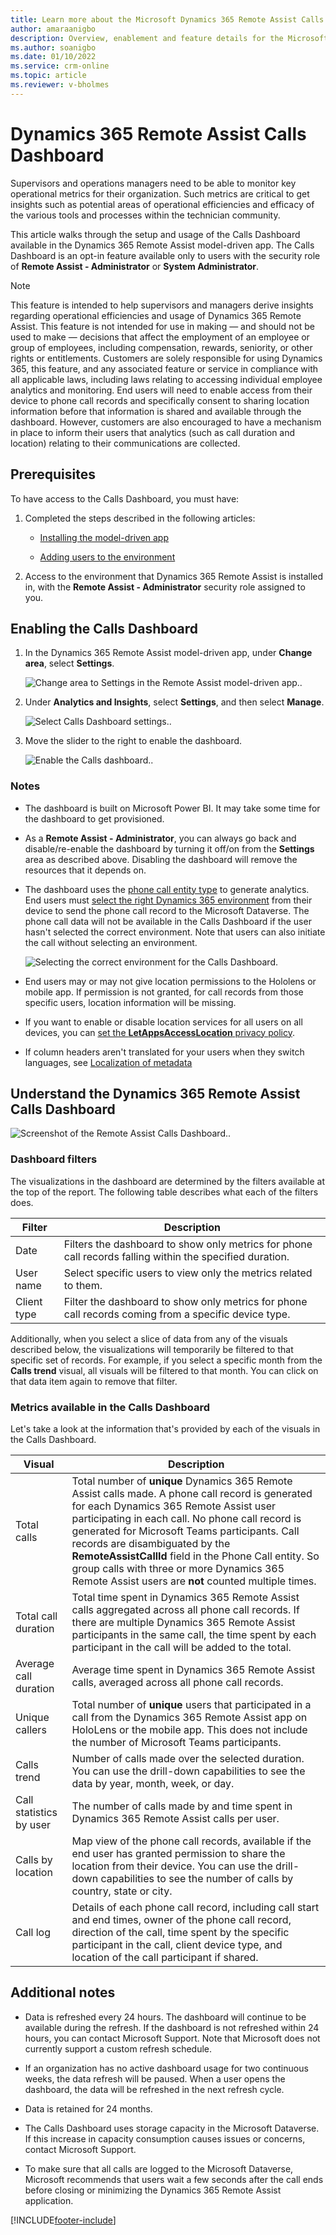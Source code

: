 ```yaml
---
title: Learn more about the Microsoft Dynamics 365 Remote Assist Calls Dashboard
author: amaraanigbo
description: Overview, enablement and feature details for the Microsoft Dynamics 365 Remote Assist Calls Dashboard
ms.author: soanigbo
ms.date: 01/10/2022
ms.service: crm-online
ms.topic: article
ms.reviewer: v-bholmes
---
```


# Dynamics 365 Remote Assist Calls Dashboard

Supervisors and operations managers need to be able to monitor key operational metrics for their organization. Such metrics are critical to get insights such as potential areas of operational efficiencies and efficacy of the various tools and processes within the technician community.

This article walks through the setup and usage of the Calls Dashboard available in the Dynamics 365 Remote Assist model-driven app. The Calls Dashboard is an opt-in feature available only to users with the security role of **Remote Assist - Administrator** or **System Administrator**.

> [!Note]
> This feature is intended to help supervisors and managers derive insights regarding operational efficiencies and usage of Dynamics 365 Remote Assist. This feature is not intended for use in making — and should not be used to make — decisions that affect the employment of an employee or group of employees, including compensation, rewards, seniority, or other rights or entitlements. Customers are solely responsible for using Dynamics 365, this feature, and any associated feature or service in compliance with all applicable laws, including laws relating to accessing individual employee analytics and monitoring. End users will need to enable access from their device to phone call records and specifically consent to sharing location information before that information is shared and available through the dashboard. However, customers are also encouraged to have a mechanism in place to inform their users that analytics (such as call duration and location) relating to their communications are collected.

## Prerequisites

To have access to the Calls Dashboard, you must have:

1. Completed the steps described in the following articles:

    - [Installing the model-driven app](./ra-webapp-install.md)
    
    - [Adding users to the environment](./asset-capture-add-users.md#assign-dynamics-365-security-roles)

2. Access to the environment that Dynamics 365 Remote Assist is installed in, with the **Remote Assist - Administrator** security role assigned to you.

## Enabling the Calls Dashboard

1. In the Dynamics 365 Remote Assist model-driven app, under **Change area**, select **Settings**.

    ![Change area to Settings in the Remote Assist model-driven app.](media/webapp-settings-selector.png).

2. Under **Analytics and Insights**, select **Settings**, and then select **Manage**.

    ![Select Calls Dashboard settings.](media/CallsDashboardSettings.png).

3. Move the slider to the right to enable the dashboard.

    ![Enable the Calls dashboard.](media/CallsDashboardEnable.png).

### Notes

- The dashboard is built on Microsoft Power BI. It may take some time for the dashboard to get provisioned.

- As a **Remote Assist - Administrator**, you can always go back and disable/re-enable the dashboard by turning it off/on from the **Settings** area as described above. Disabling the dashboard will remove the resources that it depends on.

- The dashboard uses the [phone call entity type](/dynamics365/customer-engagement/web-api/phonecall) to generate analytics. End users must [select the right Dynamics 365 environment](./asset-capture-add-users.md#selecting-the-right-environment-from-the-client-app) from their device to send the phone call record to the Microsoft Dataverse. The phone call data will not be available in the Calls Dashboard if the user hasn't selected the correct environment. Note that users can also initiate the call without selecting an environment. 

    ![Selecting the correct environment for the Calls Dashboard.](media/02.07-contacts-call-prompt.png)

- End users may or may not give location permissions to the Hololens or mobile app. If permission is not granted, for call records from those specific users, location information will be missing.

- If you want to enable or disable location services for all users on all devices, you can [set the **LetAppsAccessLocation** privacy policy](https://docs.microsoft.com/windows/client-management/mdm/policy-csp-privacy#privacy-letappsaccesslocation). 

- If column headers aren't translated for your users when they switch languages, see [Localization of metadata](https://docs.microsoft.com/en-us/power-automate/dataverse/known-issues)


## Understand the Dynamics 365 Remote Assist Calls Dashboard

![Screenshot of the Remote Assist Calls Dashboard.](media/CallsDashboardFull.png).

### Dashboard filters

The visualizations in the dashboard are determined by the filters available at the top of the report. The following table describes what each of the filters does.

| Filter | Description |
| --- | --- |
| Date | Filters the dashboard to show only metrics for phone call records falling within the specified duration. |
| User name | Select specific users to view only the metrics related to them. |
| Client type | Filter the dashboard to show only metrics for phone call records coming from a specific device type. |

Additionally, when you select a slice of data from any of the visuals described below, the visualizations will temporarily be filtered to that specific set of records. For example, if you select a specific month from the **Calls trend** visual, all visuals will be filtered to that month. You can click on that data item again to remove that filter.

### Metrics available in the Calls Dashboard

Let's take a look at the information that's provided by each of the visuals in the Calls Dashboard.

| Visual | Description |
| --- | --- |
| Total calls | Total number of **unique** Dynamics 365 Remote Assist calls made. A phone call record is generated for each Dynamics 365 Remote Assist user participating in each call. No phone call record is generated for Microsoft Teams participants. Call records are disambiguated by the **RemoteAssistCallId** field in the Phone Call entity. So group calls with three or more Dynamics 365 Remote Assist users are **not** counted multiple times. |
| Total call duration | Total time spent in Dynamics 365 Remote Assist calls aggregated across all phone call records. If there are multiple Dynamics 365 Remote Assist participants in the same call, the time spent by each participant in the call will be added to the total. |
| Average call duration | Average time spent in Dynamics 365 Remote Assist calls, averaged across all phone call records. |
| Unique callers | Total number of **unique** users that participated in a call from the Dynamics 365 Remote Assist app on HoloLens or the mobile app. This does not include the number of Microsoft Teams participants. |
| Calls trend | Number of calls made over the selected duration. You can use the drill-down capabilities to see the data by year, month, week, or day. |
| Call statistics by user | The number of calls made by and time spent in Dynamics 365 Remote Assist calls per user. |
| Calls by location | Map view of the phone call records, available if the end user has granted permission to share the location from their device. You can use the drill-down capabilities to see the number of calls by country, state or city. |
| Call log | Details of each phone call record, including call start and end times, owner of the phone call record, direction of the call, time spent by the specific participant in the call, client device type, and location of the call participant if shared. |

## Additional notes

- Data is refreshed every 24 hours. The dashboard will continue to be available during the refresh. If the dashboard is not refreshed within 24 hours, you can contact Microsoft Support. Note that Microsoft does not currently support a custom refresh schedule.

- If an organization has no active dashboard usage for two continuous weeks, the data refresh will be paused. When a user opens the dashboard, the data will be refreshed in the next refresh cycle.

- Data is retained for 24 months.

- The Calls Dashboard uses storage capacity in the Microsoft Dataverse. If this increase in capacity consumption causes issues or concerns, contact Microsoft Support.

- To make sure that all calls are logged to the Microsoft Dataverse, Microsoft recommends that users wait a few seconds after the call ends before closing or minimizing the Dynamics 365 Remote Assist application. 

[!INCLUDE[footer-include](../includes/footer-banner.md)]
